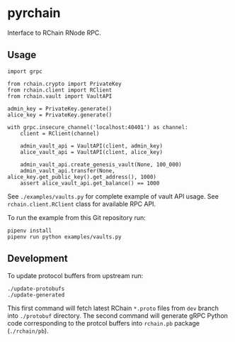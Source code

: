 # pyrchain

Interface to RChain RNode RPC.

## Usage

	import grpc

	from rchain.crypto import PrivateKey
	from rchain.client import RClient
	from rchain.vault import VaultAPI

	admin_key = PrivateKey.generate()
	alice_key = PrivateKey.generate()

	with grpc.insecure_channel('localhost:40401') as channel:
	    client = RClient(channel)

	    admin_vault_api = VaultAPI(client, admin_key)
	    alice_vault_api = VaultAPI(client, alice_key)

	    admin_vault_api.create_genesis_vault(None, 100_000)
	    admin_vault_api.transfer(None, alice_key.get_public_key().get_address(), 1000)
	    assert alice_vault_api.get_balance() == 1000

See `./examples/vaults.py` for complete example of vault API usage.
See `rchain.client.RClient` class for available RPC API.

To run the example from this Git repository run:

	pipenv install
	pipenv run python examples/vaults.py

## Development

To update protocol buffers from upstream run:

	./update-protobufs
	./update-generated

This first command will fetch latest RChain `*.proto` files from `dev`
branch into `./protobuf` directory. The second command will generate
gRPC Python code corresponding to the protcol buffers into `rchain.pb`
package (`./rchain/pb`).
